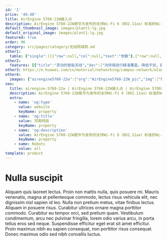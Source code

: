 ```yaml
---
id: '1'
price: '49.40'
title: AirEngine 5760-22W接入点
description: AirEngine 5760-22W是华为发布的支持Wi-Fi 6（802.11ax）标准的Wi-Fi 6面板AP。支持2.4GHz（2×2）和5GHz （4×4）双频同时提供业务，整机速率可达5.37Gbps。内置智能天线，信号随用户而动，极大地增强用户对无线网络的使用体验，适用于酒店客房、学生宿舍、医院病房、小型办公室等房间面积较小，户型较密集场景。
default_thumbnail_image: images/plant1-lg.jpg
default_original_image: images/plant1-lg.jpg
featured: true
order: 96
category: src/pages/category/无线局域网.md
other1: 
  table: {"single":[[{"row":null,"col":null,"text":"参数"},{"row":null,"col":null,"text":"AirEngine 5760-22W"}],[{"row":null,"col":null,"text":"尺寸（宽 x 深 x 高）"},{"row":null,"col":null,"text":"86mm x 170mm x 74mm"}],[{"row":null,"col":null,"text":"电源输入"},{"row":null,"col":null,"text":"DC：48V±10%\nPoE供电：满足802.3at/bt以太网供电标准"}],[{"row":null,"col":null,"text":"最大用户数"},{"row":null,"col":null,"text":"1024\n说明： 使用环境不同实际用户数存在差异。"}],[{"row":null,"col":null,"text":"接口"},{"row":null,"col":null,"text":"上行：1x2.5GE + 1x 10G SFP+\n下行：4xGE\n直通口：2xRJ45\nUSB：1xUSB2.0"}],[{"row":null,"col":null,"text":"蓝牙"},{"row":null,"col":null,"text":"蓝牙5.0"}],[{"row":null,"col":null,"text":"工作温度"},{"row":null,"col":null,"text":"0℃~+40℃"}],[{"row":null,"col":null,"text":"天线类型"},{"row":null,"col":null,"text":"内置智能天线"}],[{"row":null,"col":null,"text":"MIMO:空间流"},{"row":null,"col":null,"text":"2.4GHz: 2×2:2，5GHz: 4×4:4"}],[{"row":null,"col":null,"text":"无线协议"},{"row":null,"col":null,"text":"802.11a/b/g/n/ac/ac wave2/ax"}],[{"row":null,"col":null,"text":"最高速率"},{"row":null,"col":null,"text":"5.37Gbps"}]]}
other2:
  features: [{"title":"灵动的智能天线","dec":["对终端进行精准覆盖，降低干扰，提升信号质量，信号随用户而动"]},{"title":"丰富的接口","dec":["提供1x2.5GE电口+1x10G SFP+，4xGE下行接口，2xRJ45直通口（兼容RJ11）； 提供1xUSB接口，可用于对外供电，也可用于扩展物联网"]},{"title":"云管理","dec":["可通过华为云管理平台对AP设备及业务进行管理和运维，节省网络运维成本；"]}]
other3: https://e.huawei.com/cn/material/networking/campus-network/wlan/4e7718ab32bd4d5e9c16cddb40aa3f41
other4:
  images: {"airengine5760-22w":{"org":"AirEngine5760-22W_pic","img":["bottom.png","front.png","front_left.png","front_right.png","rear_bottom.png","rear_top.png","top.png"]}}
seo:
  title: airengine-5760-22w | AirEngine 5760-22W接入点 | AirEngine 5700系列 | 室内接入点 | 无线局域网 | 企业网络
  description: AirEngine 5760-22W是华为发布的支持Wi-Fi 6（802.11ax）标准的Wi-Fi 6面板AP。支持2.4GHz（2×2）和5GHz （4×4）双频同时提供业务，整机速率可达5.37Gbps。内置智能天线，信号随用户而动，极大地增强用户对无线网络的使用体验，适用于酒店客房、学生宿舍、医院病房、小型办公室等房间面积较小，户型较密集场景。
  extra:
    - name: 'og:type'
      value: website
      keyName: property
    - name: 'og:title'
      value: 河南网田
      keyName: property
    - name: 'og:description'
      value: AirEngine 5760-22W是华为发布的支持Wi-Fi 6（802.11ax）标准的Wi-Fi 6面板AP。支持2.4GHz（2×2）和5GHz （4×4）双频同时提供业务，整机速率可达5.37Gbps。内置智能天线，信号随用户而动，极大地增强用户对无线网络的使用体验，适用于酒店客房、学生宿舍、医院病房、小型办公室等房间面积较小，户型较密集场景。
      keyName: property
    - name: Robots
      value: all
template: product
---
```


# Nulla suscipit

Aliquam quis laoreet lectus. Proin non mattis nulla, quis posuere mi. Mauris venenatis, magna at pellentesque commodo, lectus risus vehicula elit, nec dignissim nisl sapien id leo. Nulla non pretium metus, vitae finibus lectus. Aliquam in posuere risus. Curabitur ultrices ornare magna porttitor commodo. Curabitur eu tempor orci, sed pretium quam. Vestibulum condimentum, arcu nec pulvinar fringilla, lorem odio varius arcu, in porta tellus eros sed neque. Suspendisse efficitur eget erat sit amet efficitur. Proin maximus nibh eu sapien consequat, non porttitor risus consequat. Donec maximus odio sed nibh convallis luctus.